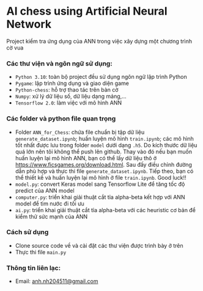 # AI chess using Artificial Neural Network
Project kiểm tra ứng dụng của ANN trong việc xây dựng một chương trình cờ vua
### Các thư viện và ngôn ngữ sử dụng:
* `Python 3.10`: toàn bộ project đều sử dụng ngôn ngữ lập trình Python
* `Pygame`: lập trình ứng dụng và giao diện game
* `Python-chess`: hỗ trợ thao tác trên bàn cờ
* `Numpy`: xử lý dữ liệu số, dữ liệu dạng mảng,...
* `Tensorflow 2.0`: làm việc với mô hình ANN 
### Các folder và python file quan trọng
* Folder `ANN_for_Chess`: chứa file chuẩn bị tập dữ liệu `generate_dataset.ipynb`; huấn luyện mô hình `train.ipynb`; các mô hình tốt nhất được lưu trong folder `model` dưới dạng `.h5`. Do kích thước dữ liệu quá lớn nên tôi không thể push lên github. Thay vào đó nếu bạn muốn huấn luyện lại mô hình ANN, bạn có thể lấy dữ liệu thô ở https://www.ficsgames.org/download.html. Sau đấy điều chỉnh đường dẫn phù hợp và thực thi file `generate_dataset.ipynb`. Tiếp theo, bạn có thể thiết kế và huấn luyện lại mô hình ở file `train.ipynb`. Good luck!!
* `model.py`: convert Keras model sang Tensorflow Lite để tăng tốc độ predict của ANN model
* `computer.py`: triển khai giải thuật cắt tỉa alpha-beta kết hợp với ANN model để tìm nước đi tối ưu
* `ai.py`: triển khai giải thuật cắt tỉa alpha-beta với các heuristic cơ bản để kiểm thử sức mạnh của ANN
### Cách sử dụng
* Clone source code về và cài đặt các thư viện được trình bày ở trên
* Thực thi file `main.py`
### Thông tin liên lạc:
* Email: anh.nh204511@gmail.com


